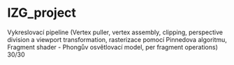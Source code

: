 # IZG_project
Vykreslovací pipeline (Vertex puller, vertex assembly, clipping, perspective division a viewport transformation, rasterizace pomocí Pinnedova algoritmu, Fragment shader - Phongův osvětlovací model, per fragment operations)
30/30
